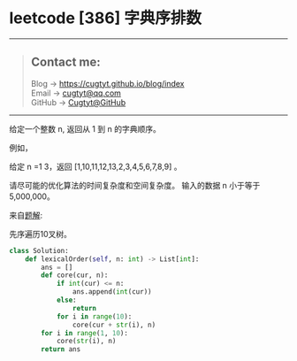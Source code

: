 # leetcode [386] 字典序排数

---
> ## Contact me:
> Blog -> <https://cugtyt.github.io/blog/index>  
> Email -> <cugtyt@qq.com>  
> GitHub -> [Cugtyt@GitHub](https://github.com/Cugtyt)

---

给定一个整数 n, 返回从 1 到 n 的字典顺序。

例如，

给定 n =1 3，返回 [1,10,11,12,13,2,3,4,5,6,7,8,9] 。

请尽可能的优化算法的时间复杂度和空间复杂度。 输入的数据 n 小于等于 5,000,000。

来自[题解](https://leetcode-cn.com/problems/lexicographical-numbers/solution/xian-xu-bian-li-10cha-shu-by-aknifejackzhmolong/):

先序遍历10叉树。

``` python
class Solution:
    def lexicalOrder(self, n: int) -> List[int]:
        ans = []
        def core(cur, n):
            if int(cur) <= n:
                ans.append(int(cur))
            else:
                return
            for i in range(10):
                core(cur + str(i), n)
        for i in range(1, 10):
            core(str(i), n)
        return ans
```